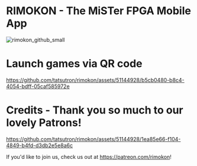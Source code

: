 # RIMOKON - The MiSTer FPGA Mobile App

![rimokon_github_small](https://github.com/tatsutron/rimokon/assets/51144928/c01a827a-e2b1-46f7-8d1f-263d90eb21a4)

# Launch games via QR code

https://github.com/tatsutron/rimokon/assets/51144928/b5cb0480-b8c4-4054-bdff-05caf585972e

# Credits - Thank you so much to our lovely Patrons!

https://github.com/tatsutron/rimokon/assets/51144928/1ea85e66-f104-4849-b4fd-d3db2e5e8a6c

If you'd like to join us, check us out at https://patreon.com/rimokon!
